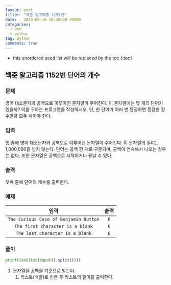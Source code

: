 ```yaml
---
layout: post
title:  "백준 알고리즘 1152번"
date:   2023-09-16 16:40:00 +0900
categories: 
  - Dev
  - python
tag: python
comments: true
---
```


* this unordered seed list will be replaced by the toc
{:toc}

## 백준 알고리즘 1152번 단어의 개수

### 문제

영어 대소문자와 공백으로 이루어진 문자열이 주어진다. 이 문자열에는 몇 개의 단어가 있을까? 이를 구하는 프로그램을 작성하시오. 단, 한 단어가 여러 번 등장하면 등장한 횟수만큼 모두 세어야 한다.

### 입력

첫 줄에 영어 대소문자와 공백으로 이루어진 문자열이 주어진다. 이 문자열의 길이는 1,000,000을 넘지 않는다. 단어는 공백 한 개로 구분되며, 공백이 연속해서 나오는 경우는 없다. 또한 문자열은 공백으로 시작하거나 끝날 수 있다.

### 출력

첫째 줄에 단어의 개수를 출력한다.

### 예제

| 입력 | 출력 |
| :--: | :--: |
| `The Curious Case of Benjamin Button` | `6` |
| `The first character is a blank` | `6` |
| `The last character is a blank` | `6` |

### 풀이

```py
print(len(list(input().split())))
```

1. 문자열을 공백을 기준으로 받는다.
   1. 리스트(배열)로 만든 후 리스트의 길이를 출력한다.